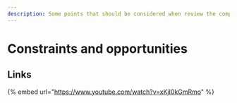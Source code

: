 ```yaml
---
description: Some points that should be considered when review the company activities.
---
```


# Constraints and opportunities

## Links

{% embed url="https://www.youtube.com/watch?v=xKjI0kGmRmo" %}



